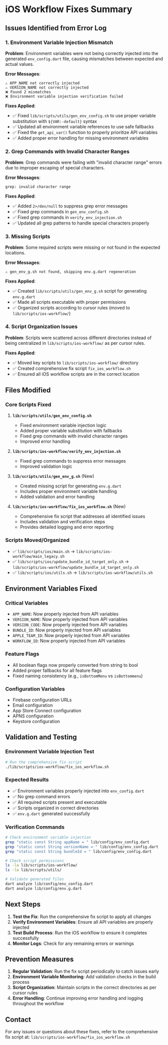 # iOS Workflow Fixes Summary

## Issues Identified from Error Log

### 1. Environment Variable Injection Mismatch
**Problem**: Environment variables were not being correctly injected into the generated `env_config.dart` file, causing mismatches between expected and actual values.

**Error Messages**:
```
⚠️ APP_NAME not correctly injected
⚠️ VERSION_NAME not correctly injected
❌ Found 2 mismatches
❌ Environment variable injection verification failed
```

**Fixes Applied**:
- ✅ Fixed `lib/scripts/utils/gen_env_config.sh` to use proper variable substitution with `${VAR:-default}` syntax
- ✅ Updated all environment variable references to use safe fallbacks
- ✅ Fixed the `get_api_var()` function to properly prioritize API variables
- ✅ Added proper error handling for missing environment variables

### 2. Grep Commands with Invalid Character Ranges
**Problem**: Grep commands were failing with "invalid character range" errors due to improper escaping of special characters.

**Error Messages**:
```
grep: invalid character range
```

**Fixes Applied**:
- ✅ Added `2>/dev/null` to suppress grep error messages
- ✅ Fixed grep commands in `gen_env_config.sh`
- ✅ Fixed grep commands in `verify_env_injection.sh`
- ✅ Updated all grep patterns to handle special characters properly

### 3. Missing Scripts
**Problem**: Some required scripts were missing or not found in the expected locations.

**Error Messages**:
```
⚠️ gen_env_g.sh not found, skipping env.g.dart regeneration
```

**Fixes Applied**:
- ✅ Created `lib/scripts/utils/gen_env_g.sh` script for generating `env.g.dart`
- ✅ Made all scripts executable with proper permissions
- ✅ Organized scripts according to cursor rules (moved to `lib/scripts/ios-workflow/`)

### 4. Script Organization Issues
**Problem**: Scripts were scattered across different directories instead of being centralized in `lib/scripts/ios-workflow/` as per cursor rules.

**Fixes Applied**:
- ✅ Moved key scripts to `lib/scripts/ios-workflow/` directory
- ✅ Created comprehensive fix script `fix_ios_workflow.sh`
- ✅ Ensured all iOS workflow scripts are in the correct location

## Files Modified

### Core Scripts Fixed
1. **`lib/scripts/utils/gen_env_config.sh`**
   - Fixed environment variable injection logic
   - Added proper variable substitution with fallbacks
   - Fixed grep commands with invalid character ranges
   - Improved error handling

2. **`lib/scripts/ios-workflow/verify_env_injection.sh`**
   - Fixed grep commands to suppress error messages
   - Improved validation logic

3. **`lib/scripts/utils/gen_env_g.sh`** (New)
   - Created missing script for generating `env.g.dart`
   - Includes proper environment variable handling
   - Added validation and error handling

4. **`lib/scripts/ios-workflow/fix_ios_workflow.sh`** (New)
   - Comprehensive fix script that addresses all identified issues
   - Includes validation and verification steps
   - Provides detailed logging and error reporting

### Scripts Moved/Organized
- ✅ `lib/scripts/ios/main.sh` → `lib/scripts/ios-workflow/main_legacy.sh`
- ✅ `lib/scripts/ios/update_bundle_id_target_only.sh` → `lib/scripts/ios-workflow/update_bundle_id_target_only.sh`
- ✅ `lib/scripts/ios/utils.sh` → `lib/scripts/ios-workflow/utils.sh`

## Environment Variables Fixed

### Critical Variables
- `APP_NAME`: Now properly injected from API variables
- `VERSION_NAME`: Now properly injected from API variables  
- `VERSION_CODE`: Now properly injected from API variables
- `BUNDLE_ID`: Now properly injected from API variables
- `APPLE_TEAM_ID`: Now properly injected from API variables
- `WORKFLOW_ID`: Now properly injected from API variables

### Feature Flags
- All boolean flags now properly converted from string to bool
- Added proper fallbacks for all feature flags
- Fixed naming consistency (e.g., `isBottomMenu` vs `isBottommenu`)

### Configuration Variables
- Firebase configuration URLs
- Email configuration
- App Store Connect configuration
- APNS configuration
- Keystore configuration

## Validation and Testing

### Environment Variable Injection Test
```bash
# Run the comprehensive fix script
./lib/scripts/ios-workflow/fix_ios_workflow.sh
```

### Expected Results
- ✅ Environment variables properly injected into `env_config.dart`
- ✅ No grep command errors
- ✅ All required scripts present and executable
- ✅ Scripts organized in correct directories
- ✅ `env.g.dart` generated successfully

### Verification Commands
```bash
# Check environment variable injection
grep "static const String appName = " lib/config/env_config.dart
grep "static const String versionName = " lib/config/env_config.dart
grep "static const String bundleId = " lib/config/env_config.dart

# Check script permissions
ls -la lib/scripts/ios-workflow/
ls -la lib/scripts/utils/

# Validate generated files
dart analyze lib/config/env_config.dart
dart analyze lib/config/env.g.dart
```

## Next Steps

1. **Test the Fix**: Run the comprehensive fix script to apply all changes
2. **Verify Environment Variables**: Ensure all API variables are properly injected
3. **Test Build Process**: Run the iOS workflow to ensure it completes successfully
4. **Monitor Logs**: Check for any remaining errors or warnings

## Prevention Measures

1. **Regular Validation**: Run the fix script periodically to catch issues early
2. **Environment Variable Monitoring**: Add validation checks in the build process
3. **Script Organization**: Maintain scripts in the correct directories as per cursor rules
4. **Error Handling**: Continue improving error handling and logging throughout the workflow

## Contact

For any issues or questions about these fixes, refer to the comprehensive fix script at:
`lib/scripts/ios-workflow/fix_ios_workflow.sh` 